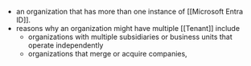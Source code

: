 - an organization that has more than one instance of [[Microsoft Entra ID]].
- reasons why an organization might have multiple [[Tenant]] include
	- organizations with multiple subsidiaries or business units that operate independently 
	- organizations that merge or acquire companies, 